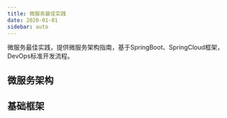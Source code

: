 ```yaml
---
title: 微服务最佳实践
date: 2020-01-01
sidebar: auto
---
```


微服务最佳实践，提供微服务架构指南，基于SpringBoot、SpringCloud框架，DevOps标准开发流程。

## 微服务架构


## 基础框架


<!-- more -->

